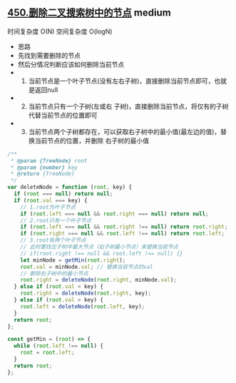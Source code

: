 ## [450.删除二叉搜索树中的节点](https://leetcode.cn/problems/delete-node-in-a-bst/) <Badge type="warning">medium</Badge>

时间复杂度 O(N)
空间复杂度 O(logN)

- 思路
- 先找到需要删除的节点
- 然后分情况判断应该如何删除当前节点
- 1. 当前节点是一个叶子节点(没有左右子树)，直接删除当前节点即可，也就是返回null
- 2. 当前节点只有一个子树(左或右 子树)，直接删除当前节点，将仅有的子树代替当前节点的位置即可
- 3. 当前节点两个子树都存在，可以获取右子树中的最小值(最左边的值)，替换当前节点的位置，并删除 右子树的最小值

```js
/**
 * @param {TreeNode} root
 * @param {number} key
 * @return {TreeNode}
 */
var deleteNode = function (root, key) {
  if (root === null) return null;
  if (root.val === key) {
    // 1.root为叶子节点
    if (root.left === null && root.right === null) return null;
    // 2.root只有一个叶子节点
    if (root.left === null && root.right !== null) return root.right;
    if (root.right === null && root.left !== null) return root.left;
    // 3.root有两个叶子节点
    // 此时要找左子树中最大节点（右子树最小节点）来替换当前节点
    // if(root.right !== null && root.left !== null) {}
    let minNode = getMin(root.right);
    root.val = minNode.val; // 替换当前节点的val
    // 删除右子树中的最小节点
    root.right = deleteNode(root.right, minNode.val);
  } else if (root.val < key) {
    root.right = deleteNode(root.right, key);
  } else if (root.val > key) {
    root.left = deleteNode(root.left, key);
  }
  return root;
};

const getMin = (root) => {
  while (root.left !== null) {
    root = root.left;
  }
  return root;
};
```
